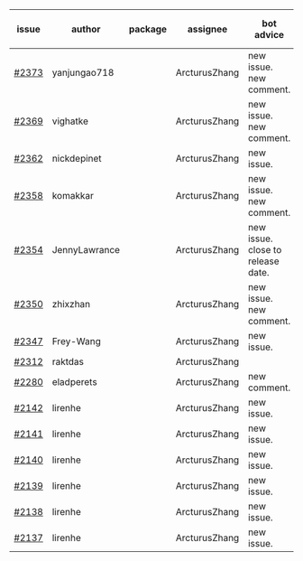 | issue | author | package | assignee | bot advice | created date of issue | target release date | date from target |
| ------ | ------ | ------ | ------ | ------ | ------ | ------ | :-----: |
| [#2373](https://github.com/Azure/sdk-release-request/issues/2373) | yanjungao718 |  | ArcturusZhang | new issue. new comment. | 01-11 | 01-24 |  |
| [#2369](https://github.com/Azure/sdk-release-request/issues/2369) | vighatke |  | ArcturusZhang | new issue. new comment. | 01-10 | 01-24 |  |
| [#2362](https://github.com/Azure/sdk-release-request/issues/2362) | nickdepinet |  | ArcturusZhang | new issue. | 01-07 | 01-18 |  |
| [#2358](https://github.com/Azure/sdk-release-request/issues/2358) | komakkar |  | ArcturusZhang | new issue. new comment. | 01-07 | 01-24 |  |
| [#2354](https://github.com/Azure/sdk-release-request/issues/2354) | JennyLawrance |  | ArcturusZhang | new issue. close to release date.  | 01-06 | 01-10 | -1 |
| [#2350](https://github.com/Azure/sdk-release-request/issues/2350) | zhixzhan |  | ArcturusZhang | new issue. new comment. | 01-06 | 01-20 |  |
| [#2347](https://github.com/Azure/sdk-release-request/issues/2347) | Frey-Wang |  | ArcturusZhang | new issue. | 01-06 | 01-20 |  |
| [#2312](https://github.com/Azure/sdk-release-request/issues/2312) | raktdas |  | ArcturusZhang |  | 12-15 | 12-17 |  |
| [#2280](https://github.com/Azure/sdk-release-request/issues/2280) | eladperets |  | ArcturusZhang | new comment. | 12-04 | 12-08 |  |
| [#2142](https://github.com/Azure/sdk-release-request/issues/2142) | lirenhe |  | ArcturusZhang | new issue. | 10-20 | 11-03 |  |
| [#2141](https://github.com/Azure/sdk-release-request/issues/2141) | lirenhe |  | ArcturusZhang | new issue. | 10-20 | 11-03 |  |
| [#2140](https://github.com/Azure/sdk-release-request/issues/2140) | lirenhe |  | ArcturusZhang | new issue. | 10-20 | 11-05 |  |
| [#2139](https://github.com/Azure/sdk-release-request/issues/2139) | lirenhe |  | ArcturusZhang | new issue. | 10-20 | 11-05 |  |
| [#2138](https://github.com/Azure/sdk-release-request/issues/2138) | lirenhe |  | ArcturusZhang | new issue. | 10-20 | 11-05 |  |
| [#2137](https://github.com/Azure/sdk-release-request/issues/2137) | lirenhe |  | ArcturusZhang | new issue. | 10-20 | 11-05 |  |
